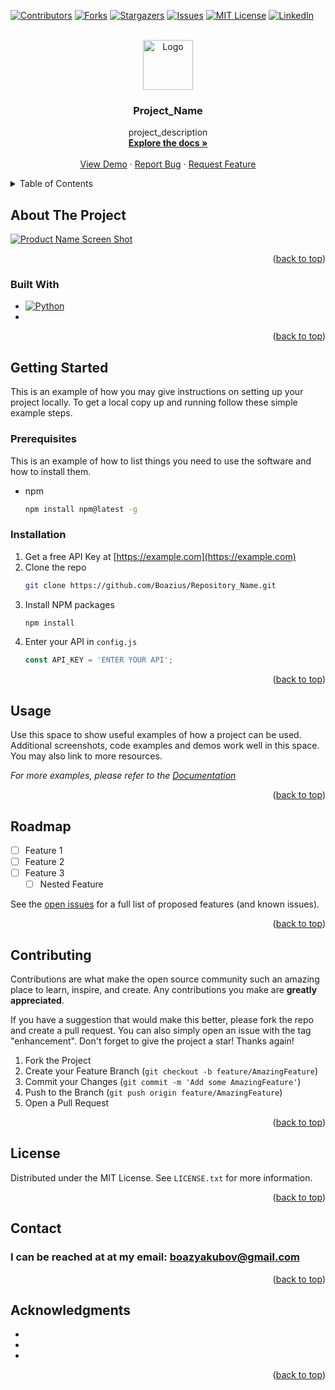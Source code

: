 <a name="readme-top"></a>

<!-- Explanations -->
<!--
- This is a ReadMe template, cloned from https://github.com/othneildrew/Best-README-Template/
- Do a search and replace with your text editor for the following: `Repository_Name`,`Project_Name`, `project_description`
- fill any TODO sections:
  - Add a logo in images/logo.png
  - fill the table of contents
  - fill the About section - with Product screenshot and tech used
  - 



-->

<!-- PROJECT SHIELDS -->
[![Contributors][contributors-shield]][contributors-url]
[![Forks][forks-shield]][forks-url]
[![Stargazers][stars-shield]][stars-url]
[![Issues][issues-shield]][issues-url]
[![MIT License][license-shield]][license-url]
[![LinkedIn][linkedin-shield]][linkedin-url]


<!-- PROJECT LOGO -->
<br />
<div align="center">
  <a href="https://github.com/Boazius/Repository_Name">
    <img src="images/logo.png" alt="Logo" width="80" height="80"> <!-- TODO -->
  </a>

<h3 align="center">Project_Name</h3>

  <p align="center">
    project_description <!-- TODO -->
    <br />
    <a href="https://github.com/Boazius/Repository_Name"><strong>Explore the docs »</strong></a> <!-- TODO remove-->
    <br />
    <br />
    <a href="https://github.com/Boazius/Repository_Name">View Demo</a> <!-- TODO remove if its not a website -->
    ·
    <a href="https://github.com/Boazius/Repository_Name/issues">Report Bug</a>
    ·
    <a href="https://github.com/Boazius/Repository_Name/issues">Request Feature</a>
  </p>
</div>



<!-- TABLE OF CONTENTS -->
<details>
  <summary>Table of Contents</summary>
  <ol>
    <li>
      <a href="#about-the-project">About The Project</a>
      <ul>
        <li><a href="#built-with">Built With</a></li>
      </ul>
    </li>
    <li>
      <a href="#getting-started">Getting Started</a>
      <ul>
        <li><a href="#prerequisites">Prerequisites</a></li>
        <li><a href="#installation">Installation</a></li>
      </ul>
    </li>
    <li><a href="#usage">Usage</a></li>
    <li><a href="#roadmap">Roadmap</a></li>
    <li><a href="#contributing">Contributing</a></li>
    <li><a href="#license">License</a></li>
    <li><a href="#contact">Contact</a></li>
    <li><a href="#acknowledgments">Acknowledgments</a></li>
  </ol>
</details>



<!-- ABOUT THE PROJECT -->
## About The Project
<!-- Fill the about section here TODO -->
[![Product Name Screen Shot][product-screenshot]](https://example.com)

<p align="right">(<a href="#readme-top">back to top</a>)</p>


### Built With
<!-- Fill the relevant technologies shields here TODO -->
* [![Python][Python-shield]][Python-url]
* 

<p align="right">(<a href="#readme-top">back to top</a>)</p>



<!-- GETTING STARTED -->
## Getting Started
<!-- TODO -->
This is an example of how you may give instructions on setting up your project locally.
To get a local copy up and running follow these simple example steps.

### Prerequisites
<!-- TODO -->
This is an example of how to list things you need to use the software and how to install them.
* npm
  ```sh
  npm install npm@latest -g
  ```

### Installation
<!-- TODO -->
1. Get a free API Key at [https://example.com](https://example.com)
2. Clone the repo
   ```sh
   git clone https://github.com/Boazius/Repository_Name.git
   ```
3. Install NPM packages
   ```sh
   npm install
   ```
4. Enter your API in `config.js`
   ```js
   const API_KEY = 'ENTER YOUR API';
   ```

<p align="right">(<a href="#readme-top">back to top</a>)</p>



<!-- USAGE EXAMPLES -->
## Usage
<!-- TODO -->
Use this space to show useful examples of how a project can be used. Additional screenshots, code examples and demos work well in this space. You may also link to more resources.

_For more examples, please refer to the [Documentation](https://example.com)_

<p align="right">(<a href="#readme-top">back to top</a>)</p>



<!-- ROADMAP -->
## Roadmap
<!-- TODO -->
- [ ] Feature 1
- [ ] Feature 2
- [ ] Feature 3
    - [ ] Nested Feature

See the [open issues](https://github.com/Boazius/Repository_Name/issues) for a full list of proposed features (and known issues).

<p align="right">(<a href="#readme-top">back to top</a>)</p>



<!-- CONTRIBUTING -->
## Contributing
<!-- TODO -->
Contributions are what make the open source community such an amazing place to learn, inspire, and create. Any contributions you make are **greatly appreciated**.

If you have a suggestion that would make this better, please fork the repo and create a pull request. You can also simply open an issue with the tag "enhancement".
Don't forget to give the project a star! Thanks again!

1. Fork the Project
2. Create your Feature Branch (`git checkout -b feature/AmazingFeature`)
3. Commit your Changes (`git commit -m 'Add some AmazingFeature'`)
4. Push to the Branch (`git push origin feature/AmazingFeature`)
5. Open a Pull Request

<p align="right">(<a href="#readme-top">back to top</a>)</p>



<!-- LICENSE -->
## License
<!-- TODO -->
Distributed under the MIT License. See `LICENSE.txt` for more information.

<p align="right">(<a href="#readme-top">back to top</a>)</p>



<!-- CONTACT -->
## Contact

### I can be reached at at my email: boazyakubov@gmail.com

<p align="right">(<a href="#readme-top">back to top</a>)</p>



<!-- ACKNOWLEDGMENTS -->
## Acknowledgments

* []()
* []()
* []()

<p align="right">(<a href="#readme-top">back to top</a>)</p>



<!-- MARKDOWN LINKS & IMAGES -->
<!-- You can get more shields at img.shields.io , usage: [![Python][Python-shield]][Python-url] -->
[contributors-shield]: https://img.shields.io/github/contributors/Boazius/Repository_Name.svg?style=for-the-badge
[contributors-url]: https://github.com/Boazius/Repository_Name/graphs/contributors
[forks-shield]: https://img.shields.io/github/forks/Boazius/Repository_Name.svg?style=for-the-badge
[forks-url]: https://github.com/Boazius/Repository_Name/network/members
[stars-shield]: https://img.shields.io/github/stars/Boazius/Repository_Name.svg?style=for-the-badge
[stars-url]: https://github.com/Boazius/Repository_Name/stargazers
[issues-shield]: https://img.shields.io/github/issues/Boazius/Repository_Name.svg?style=for-the-badge
[issues-url]: https://github.com/Boazius/Repository_Name/issues
[license-shield]: https://img.shields.io/github/license/Boazius/Repository_Name.svg?style=for-the-badge
[license-url]: https://github.com/Boazius/Repository_Name/blob/master/LICENSE.txt
[linkedin-shield]: https://img.shields.io/badge/-LinkedIn-black.svg?style=for-the-badge&logo=linkedin&colorB=555
[linkedin-url]: https://linkedin.com/in/boazyakubov
[product-screenshot]: images/screenshot.png
[Next.js]: https://img.shields.io/badge/next.js-000000?style=for-the-badge&logo=nextdotjs&logoColor=white
[Next-url]: https://nextjs.org/
[React.js]: https://img.shields.io/badge/React-20232A?style=for-the-badge&logo=react&logoColor=61DAFB
[React-url]: https://reactjs.org/
[Vue.js]: https://img.shields.io/badge/Vue.js-35495E?style=for-the-badge&logo=vuedotjs&logoColor=4FC08D
[Vue-url]: https://vuejs.org/
[Angular.io]: https://img.shields.io/badge/Angular-DD0031?style=for-the-badge&logo=angular&logoColor=white
[Angular-url]: https://angular.io/
[Svelte.dev]: https://img.shields.io/badge/Svelte-4A4A55?style=for-the-badge&logo=svelte&logoColor=FF3E00
[Svelte-url]: https://svelte.dev/
[Laravel.com]: https://img.shields.io/badge/Laravel-FF2D20?style=for-the-badge&logo=laravel&logoColor=white
[Laravel-url]: https://laravel.com
[Bootstrap.com]: https://img.shields.io/badge/Bootstrap-563D7C?style=for-the-badge&logo=bootstrap&logoColor=white
[Bootstrap-url]: https://getbootstrap.com
[JQuery.com]: https://img.shields.io/badge/jQuery-0769AD?style=for-the-badge&logo=jquery&logoColor=white
[JQuery-url]: https://jquery.com 
[Python-shield]: https://img.shields.io/badge/python-3670A0?style=for-the-badge&logo=python&logoColor=ffdd54
[Python-url]: https://www.python.org/
[C-shield]: (https://img.shields.io/static/v1?style=for-the-badge&message=C&color=222222&logo=C&logoColor=A8B9CC&label=)
[CSharp-shield]: (https://img.shields.io/static/v1?style=for-the-badge&message=C+Sharp&color=512BD4&logo=C+Sharp&logoColor=FFFFFF&label=)
[CSharp-url]: (https://dotnet.microsoft.com/en-us/languages/csharp)
[Cplusplus-shield]: (https://img.shields.io/static/v1?style=for-the-badge&message=C%2B%2B&color=00599C&logo=C%2B%2B&logoColor=FFFFFF&label=)
[Cplusplus-url]: (https://cplusplus.com/)


